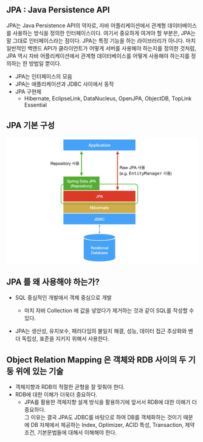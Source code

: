 ## **JPA : Java Persistence API**

JPA는 Java Persistence API의 약자로, 자바 어플리케이션에서 관계형 데이터베이스를 사용하는 방식을 정의한 인터페이스이다. 여기서 중요하게 여겨야 
할 부분은, JPA는 말 그대로 인터페이스라는 점이다. JPA는 특정 기능을 하는 라이브러리가 아니다. 마치 일반적인 백엔드 API가 클라이언트가 어떻게 
서버를 사용해야 하는지를 정의한 것처럼, JPA 역시 자바 어플리케이션에서 관계형 데이터베이스를 어떻게 사용해야 하는지를 정의하는 한 방법일 뿐이다.

- JPA는 인터페이스의 모음
- JPA는 애플리케이션과 JDBC 사이에서 동작
- JPA 구현체
    - Hibernate, EclipseLink, DataNucleus, OpenJPA, ObjectDB, TopLink Essential
    
## **JPA 기본 구성**

![JPA 기본 계층도](https://github.com/keepinmindsh/tech-course/blob/83e50da1d3cd9900e9ac1dd51d06fde64a4f7489/assets/jpastudy_0002.png)

## **JPA 를 왜 사용해야 하는가?**

- SQL 중심적인 개발애서 객체 중심으로 개발
  - 마치 자바 Collection 에 값을 넣었다가 제거하는 것과 같이 SQL를 작성할 수 있다. 

- JPA는 생산성, 유지보수, 패러다임의 불일치 해결, 성능, 데이터 접근 추상화와 벤더 독립성, 표준을 지키지 위해서 사용한다.

## **Object Relation Mapping 은 객체와 RDB 사이의 두 기둥 위에 있는 기술**

- 객체지향과 RDB의 적절한 균형을 잘 맞춰야 한다.
- RDB에 대한 이해가 더욱더 중요하다. 
  - JPA를 활용한 객체지향 설계 방식을 활용하기에 앞서서 RDB에 대한 이해가 더 중요하다.     
    그 이유는 결국 JPA도 JDBC를 바탕으로 하여 DB를 객체화하는 것이기 때문에 DB 자체에서 제공하는 Index, Optimizer, ACID 특성, Transaction, 제약조건, 기본문법들에 대해서 이해해야 한다.  
